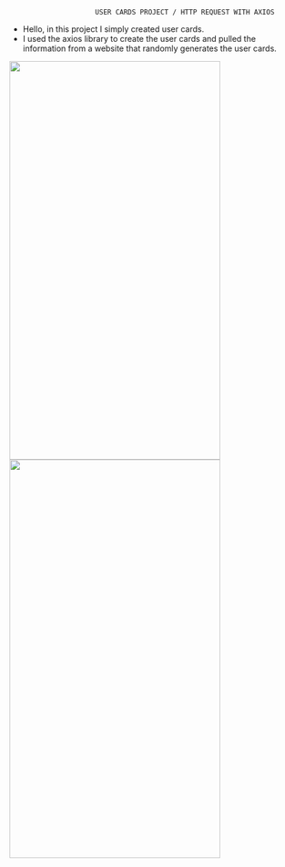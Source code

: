                         USER CARDS PROJECT / HTTP REQUEST WITH AXIOS

- Hello, in this project I simply created user cards. 
- I used the axios library to create the user cards and pulled the information from a website that randomly generates the user cards.

<img src="https://user-images.githubusercontent.com/118750784/209971465-c3d54e34-0d37-446d-8eb6-b7a90eead089.png" width="370" height="700">  <img src="https://user-images.githubusercontent.com/118750784/209971471-e662b604-e498-4a8e-80b7-649af524ac50.png" width="370" height="700">

